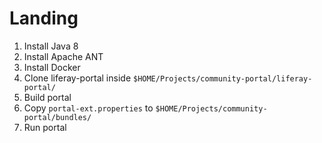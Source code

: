 # Landing

1. Install Java 8
2. Install Apache ANT
3. Install Docker
4. Clone liferay-portal inside `$HOME/Projects/community-portal/liferay-portal/`
6. Build portal
7. Copy `portal-ext.properties` to `$HOME/Projects/community-portal/bundles/`
8. Run portal
